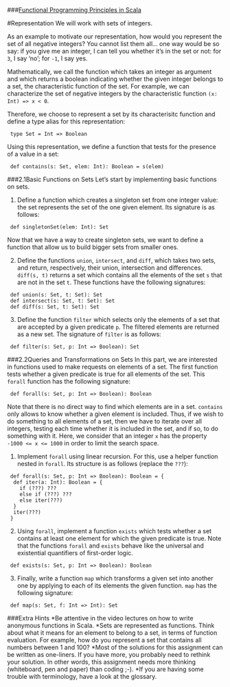 ###[Functional Programming Principles in Scala](https://class.coursera.org/progfun-005)

#Representation
 We will work with sets of integers.

 As an example to motivate our representation, how would you represent the set of all negative integers? You cannot list them all… one way would be so say: if you give me an integer, I can tell you whether it’s in the set or not: for `3`, I say ‘no’; for `-1`, I say yes.

 Mathematically, we call the function which takes an integer as argument and which returns a boolean indicating whether the given integer belongs to a set, the characteristic function of the set. For example, we can characterize the set of negative integers by the characteristic function `(x: Int) => x < 0`.

 Therefore, we choose to represent a set by its characterisitc function and define a type alias for this representation:
```
 type Set = Int => Boolean
```
 Using this representation, we define a function that tests for the presence of a value in a set:
```
 def contains(s: Set, elem: Int): Boolean = s(elem)
```
###2.1Basic Functions on Sets
 Let’s start by implementing basic functions on sets.

 1. Define a function which creates a singleton set from one integer value: the set represents the set of the one given element. Its signature is as follows:
```
 def singletonSet(elem: Int): Set
```
 Now that we have a way to create singleton sets, we want to define a function that allow us to build bigger sets from smaller ones.

 2. Define the functions `union`, `intersect`, and `diff`, which takes two sets, and return, respectively, their union, intersection and differences. `diff(s, t)` returns a set which contains all the elements of the set `s` that are not in the set `t`. These functions have the following signatures:
```
 def union(s: Set, t: Set): Set
 def intersect(s: Set, t: Set): Set
 def diff(s: Set, t: Set): Set
```
 3. Define the function `filter` which selects only the elements of a set that are accepted by a given predicate `p`. The filtered elements are returned as a new set. The signature of `filter` is as follows:
```
 def filter(s: Set, p: Int => Boolean): Set
```

###2.2Queries and Transformations on Sets
 In this part, we are interested in functions used to make requests on elements of a set. The first function tests whether a given predicate is true for all elements of the set. This `forall` function has the following signature:
```
 def forall(s: Set, p: Int => Boolean): Boolean
```
 Note that there is no direct way to find which elements are in a set. `contains` only allows to know whether a given element is included. Thus, if we wish to do something to all elements of a set, then we have to iterate over all integers, testing each time whether it is included in the set, and if so, to do something with it. Here, we consider that an integer `x` has the property `-1000 <= x <= 1000` in order to limit the search space.

 1. Implement `forall` using linear recursion. For this, use a helper function nested in `forall`. Its structure is as follows (replace the `???`):
```
 def forall(s: Set, p: Int => Boolean): Boolean = {
  def iter(a: Int): Boolean = {
    if (???) ???
    else if (???) ???
    else iter(???)
  }
  iter(???)
 }
```
 2. Using `forall`, implement a function `exists` which tests whether a set contains at least one element for which the given predicate is true. Note that the functions `forall` and `exists` behave like the universal and existential quantifiers of first-order logic.

```
 def exists(s: Set, p: Int => Boolean): Boolean
```
 3. Finally, write a function `map` which transforms a given set into another one by applying to each of its elements the given function. `map` has the following signature:

```
 def map(s: Set, f: Int => Int): Set
```

###Extra Hints
 *Be attentive in the video lectures on how to write anonymous functions in Scala.
 *Sets are represented as functions. Think about what it means for an element to belong to a set, in terms of function evaluation. For example, how do you represent a set that contains all numbers between 1 and 100?
 *Most of the solutions for this assignment can be written as one-liners. If you have more, you probably need to rethink your solution. In other words, this assignment needs more thinking (whiteboard, pen and paper) than coding ;-).
 *If you are having some trouble with terminology, have a look at the glossary.
